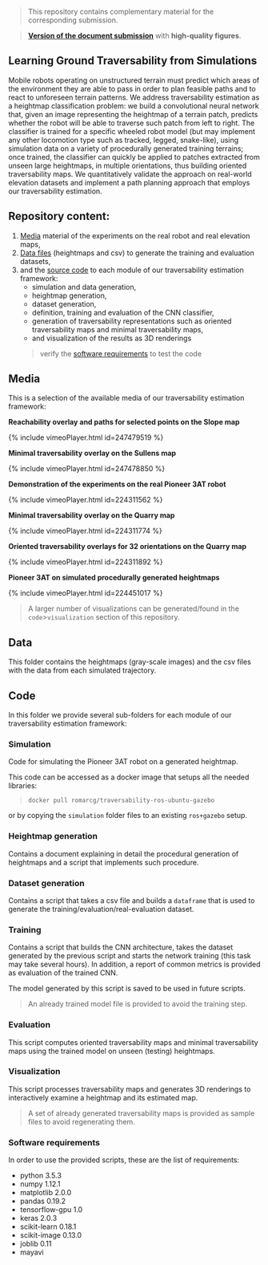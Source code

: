 > This repository contains complementary material for the corresponding submission.

> **[Version of the document submission](submission/submission_ral_icra2018.pdf)** with **high-quality figures**.


## Learning Ground Traversability from Simulations

Mobile robots operating on unstructured terrain must predict which areas of the environment they are able to pass in order to plan feasible paths and to react to unforeseen terrain patterns.
We address traversability estimation as a heightmap classification problem: we build a convolutional neural network that, given an image representing the heightmap of a terrain patch, predicts whether the robot will be able to traverse such patch from left to right.
The classifier is trained for a specific wheeled robot model (but may implement any other locomotion type such as tracked, legged, snake-like), using simulation data on a variety of procedurally generated training terrains; once trained, the classifier can quickly be applied to patches extracted from unseen large heightmaps, in multiple orientations, thus building oriented traversability maps.
We quantitatively validate the approach on real-world elevation datasets and implement a path planning approach that employs our traversability estimation.

## Repository content:

<!--**This repository provides:**-->
1. [Media](#media) material of the experiments on the real robot and real elevation maps,
2. [Data files](#data) (heightmaps and csv) to generate the training and evaluation datasets,
3. and the [source code](#code) to each module of our traversability estimation framework:
   * simulation and data generation,
   * heightmap generation,
   * dataset generation,
   * definition, training and evaluation of the CNN classifier,
   * generation of traversability representations such as oriented traversability maps and minimal traversability maps,
   * and visualization of the results as 3D renderings
   > verify the [software requirements](#software-requirements) to test the code

## Media



This is a selection of the available media of our traversability estimation framework:

**Reachability overlay and paths for selected points on the Slope map**

{% include vimeoPlayer.html id=247479519 %}

**Minimal traversability overlay on the Sullens map**

{% include vimeoPlayer.html id=247478850 %}

**Demonstration of the experiments on the real Pioneer 3AT robot**

{% include vimeoPlayer.html id=224311562 %}

<!--[![video demonstration of the experiments on the real robot](https://i.vimeocdn.com/video/643340195_640.webp)](https://vimeo.com/224311562 "Pioneer 3AT in real scenario")-->

**Minimal traversability overlay on the Quarry map**

{% include vimeoPlayer.html id=224311774 %}

<!--[![animation of the minimal traversability map for the quarry dataset](https://i.vimeocdn.com/video/643336616_640.webp)](https://vimeo.com/224311774 "Minimal traversability map for the quarry dataset")-->


**Oriented traversability overlays for 32 orientations on the Quarry map**

{% include vimeoPlayer.html id=224311892 %}

<!--[![animation of the oriented traversability maps for 32 orientations on the quarry dataset](https://i.vimeocdn.com/video/643336777_640.webp)](https://vimeo.com/224311892 "Oriented traversability maps for the quarry dataset")-->

**Pioneer 3AT on simulated procedurally generated heightmaps**

{% include vimeoPlayer.html id=224451017 %}

<!--[![video of Pioneer 3AT on simulated heightmaps](https://i.vimeocdn.com/video/643517187_640.webp)](https://vimeo.com/224451017 "Pioneer 3AT on simulated heightmaps")-->


<!--**high-quality images of the evaluation heightmaps (surfaces) and of the experiments on real robots**-->


> A larger number of visualizations can be generated/found in the `code`>`visualization` section of this repository.

## Data

This folder contains the heightmaps (gray-scale images) and the csv files with the data from each simulated trajectory.


## Code

In this folder we provide several sub-folders for each module of our traversability estimation framework:

### Simulation

Code for simulating the Pioneer 3AT robot on a generated heightmap.

This code can be accessed as a docker image that setups all the needed libraries:

> `docker pull romarcg/traversability-ros-ubuntu-gazebo`

or by copying the `simulation` folder files to an existing `ros+gazebo` setup.

### Heightmap generation

Contains a document explaining in detail the procedural generation of heightmaps and a script that implements such procedure.

### Dataset generation

Contains a script that takes a csv file and builds a `dataframe` that is used to generate the training/evaluation/real-evaluation dataset.

### Training

Contains a script that builds the CNN architecture, takes the dataset generated by the previous script and starts the network training (this task may take several hours). In addition, a report of common metrics is provided as evaluation of the trained CNN.

The model generated by this script is saved to be used in future scripts.

> An already trained model file is provided to avoid the training step.

### Evaluation

This script computes oriented traversability maps and minimal traversability maps using the trained model on unseen (testing) heightmaps.

### Visualization

This script processes traversability maps and generates 3D renderings to interactively examine a heightmap and its estimated map.

> A set of already generated traversability maps is provided as sample files to avoid regenerating them.


### Software requirements

In order to use the provided scripts, these are the list of requirements:

  * python 3.5.3
  * numpy 1.12.1
  * matplotlib 2.0.0
  * pandas 0.19.2
  * tensorflow-gpu 1.0
  * keras 2.0.3
  * scikit-learn 0.18.1
  * scikit-image 0.13.0
  * joblib 0.11
  * mayavi
